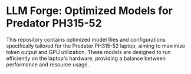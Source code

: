 # LLM Forge: Optimized Models for Predator PH315-52

This repository contains optimized model files and configurations specifically tailored for the Predator PH315-52 laptop, aiming to maximize token output and GPU utilization. These models are designed to run efficiently on the laptop's hardware, providing a balance between performance and resource usage.